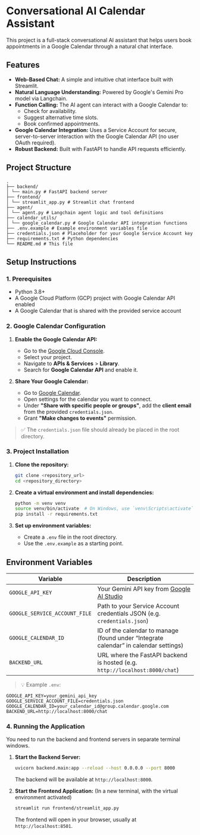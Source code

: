 # Conversational AI Calendar Assistant

This project is a full-stack conversational AI assistant that helps users book appointments in a Google Calendar through a natural chat interface.

## Features

-   **Web-Based Chat:** A simple and intuitive chat interface built with Streamlit.
-   **Natural Language Understanding:** Powered by Google's Gemini Pro model via Langchain.
-   **Function Calling:** The AI agent can interact with a Google Calendar to:
    -   Check for availability.
    -   Suggest alternative time slots.
    -   Book confirmed appointments.
-   **Google Calendar Integration:** Uses a Service Account for secure, server-to-server interaction with the Google Calendar API (no user OAuth required).
-   **Robust Backend:** Built with FastAPI to handle API requests efficiently.

## Project Structure
```
.
├── backend/
│ └── main.py # FastAPI backend server
├── frontend/
│ └── streamlit_app.py # Streamlit chat frontend
├── agent/
│ └── agent.py # Langchain agent logic and tool definitions
├── calendar_utils/
│ └── google_calendar.py # Google Calendar API integration functions
├── .env.example # Example environment variables file
├── credentials.json # Placeholder for your Google Service Account key
├── requirements.txt # Python dependencies
└── README.md # This file
```

## Setup Instructions

### 1. Prerequisites

- Python 3.8+
- A Google Cloud Platform (GCP) project with Google Calendar API enabled
- A Google Calendar that is shared with the provided service account

### 2. Google Calendar Configuration

1. **Enable the Google Calendar API:**
    - Go to the [Google Cloud Console](https://console.cloud.google.com/).
    - Select your project.
    - Navigate to **APIs & Services** > **Library**.
    - Search for **Google Calendar API** and enable it.

2. **Share Your Google Calendar:**
    - Go to [Google Calendar](https://calendar.google.com/).
    - Open settings for the calendar you want to connect.
    - Under **"Share with specific people or groups"**, add the **client email** from the provided `credentials.json`.
    - Grant **"Make changes to events"** permission.

> ✅ The `credentials.json` file should already be placed in the root directory.

### 3. Project Installation

1. **Clone the repository:**
    ```bash
    git clone <repository_url>
    cd <repository_directory>
    ```

2. **Create a virtual environment and install dependencies:**
    ```bash
    python -m venv venv
    source venv/bin/activate  # On Windows, use `venv\Scripts\activate`
    pip install -r requirements.txt
    ```

3. **Set up environment variables:**
    - Create a `.env` file in the root directory.
    - Use the `.env.example` as a starting point.

## Environment Variables

| Variable | Description |
|----------|-------------|
| `GOOGLE_API_KEY` | Your Gemini API key from [Google AI Studio](https://aistudio.google.com/app/apikey) |
| `GOOGLE_SERVICE_ACCOUNT_FILE` | Path to your Service Account credentials JSON (e.g. `credentials.json`) |
| `GOOGLE_CALENDAR_ID` | ID of the calendar to manage (found under “Integrate calendar” in calendar settings) |
| `BACKEND_URL` | URL where the FastAPI backend is hosted (e.g. `http://localhost:8000/chat`) |

> 💡 Example `.env`:
```env
GOOGLE_API_KEY=your_gemini_api_key
GOOGLE_SERVICE_ACCOUNT_FILE=credentials.json
GOOGLE_CALENDAR_ID=your_calendar_id@group.calendar.google.com
BACKEND_URL=http://localhost:8000/chat
```
### 4. Running the Application

You need to run the backend and frontend servers in separate terminal windows.

1.  **Start the Backend Server:**
    ```bash
    uvicorn backend.main:app --reload --host 0.0.0.0 --port 8000
    ```
    The backend will be available at `http://localhost:8000`.

2.  **Start the Frontend Application:**
    (In a new terminal, with the virtual environment activated)
    ```bash
    streamlit run frontend/streamlit_app.py
    ```
    The frontend will open in your browser, usually at `http://localhost:8501`.